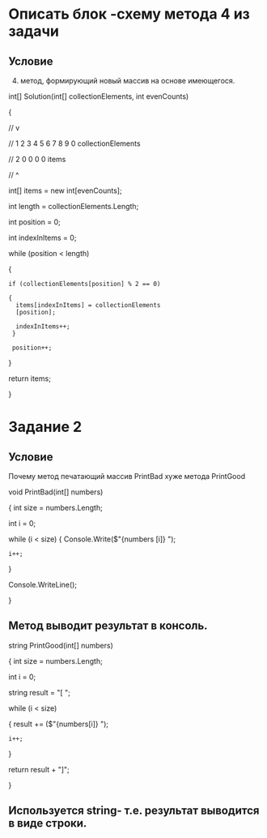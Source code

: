 # Описать блок -схему метода 4 из задачи #
## Условие 

4. метод, формирующий новый массив на основе имеющегося.

int[] Solution(int[] collectionElements, int evenCounts)

{

  //       v

  // 1 2 3 4 5 6 7 8 9 0 collectionElements

  // 2 0 0 0 0 items

  //   ^ 

  int[] items = new int[evenCounts];


  int length = collectionElements.Length;

  int position = 0;

  int indexInItems = 0;

  
  while (position < length)


  {
    
    if (collectionElements[position] % 2 == 0)

    {
      items[indexInItems] = collectionElements
      [position];

      indexInItems++;
     }

     position++;

  }

  return items;

}

# Задание 2

## Условие
Почему метод печатающий массив PrintBad хуже метода PrintGood

void PrintBad(int[] numbers)

{
  int size = numbers.Length;

  int i = 0;

  while (i < size)
  {
    Console.Write($"{numbers
    [i]} ");

    i++;
  }

  Console.WriteLine();

}

## Метод выводит результат в консоль.


string PrintGood(int[] numbers)

{
  int size = numbers.Length;

  int i = 0;

  string result = "[ ";


  while (i < size)

  {
    result += ($"{numbers[i]} 
    ");

    i++;

  }

  return result + "]";

}

## Используется string- т.е. результат выводится в виде строки.